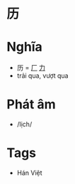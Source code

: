 # 历

# Nghĩa
* 历 = [厂](厂.md) [力](力.md)
* trải qua, vượt qua

# Phát âm
* /lịch/

# Tags
* Hán Việt


